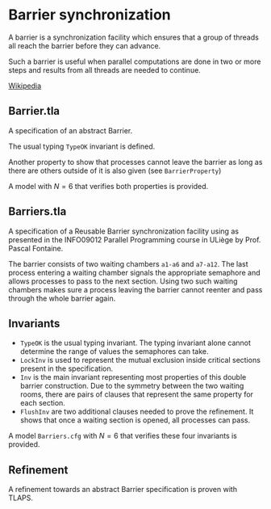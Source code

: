 # Barrier synchronization

A barrier is a synchronization facility which ensures that a group of threads
all reach the barrier before they can advance.

Such a barrier is useful when parallel computations are done in two or more
steps and results from all threads are needed to continue.

[Wikipedia](https://en.wikipedia.org/wiki/Barrier_(computer_science))

## Barrier.tla

A specification of an abstract Barrier.

The usual typing `TypeOK` invariant is defined.

Another property to show that processes cannot leave the barrier as long as 
there are others outside of it is also given (see `BarrierProperty`)

A model with $N = 6$ that verifies both properties is provided. 

## Barriers.tla

A specification of a Reusable Barrier synchronization facility using as
presented in the INFO09012 Parallel Programming course in ULiège by 
Prof. Pascal Fontaine.

The barrier consists of two waiting chambers `a1-a6` and `a7-a12`. 
The last process entering a waiting chamber signals the appropriate semaphore
and allows processes to pass to the next section.
Using two such waiting chambers makes sure a process leaving the barrier cannot
reenter and pass through the whole barrier again.

## Invariants

- `TypeOK` is the usual typing invariant. The typing invariant alone cannot
  determine the range of values the semaphores can take.
- `LockInv` is used to represent the mutual exclusion inside critical sections
  present in the specification.
- `Inv` is the main invariant representing most properties of this double 
  barrier construction.
  Due to the symmetry between the two waiting rooms, there are pairs of clauses
  that represent the same property for each section.
- `FlushInv` are two additional clauses needed to prove the refinement.
  It shows that once a waiting section is opened, all processes can pass.

A model `Barriers.cfg` with $N = 6$ that verifies these four invariants is 
provided.

## Refinement

A refinement towards an abstract Barrier specification is proven with TLAPS.
